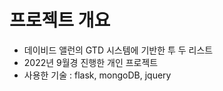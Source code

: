 # 프로젝트 개요

- 데이비드 앨런의 GTD 시스템에 기반한 투 두 리스트
- 2022년 9월경 진행한 개인 프로젝트
- 사용한 기술 : flask, mongoDB, jquery
